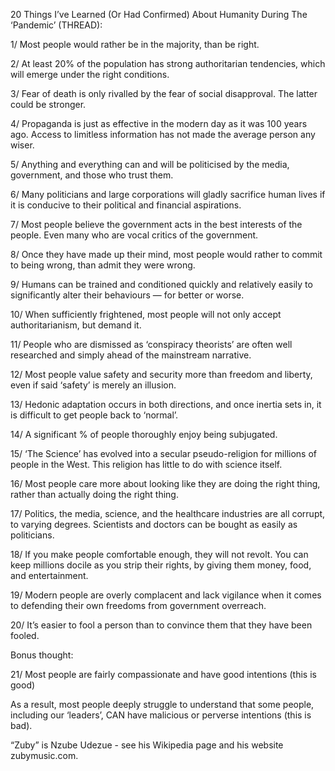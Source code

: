 20 Things I’ve Learned (Or Had Confirmed) About Humanity During The ‘Pandemic’ (THREAD):

1/ Most people would rather be in the majority, than be right.

2/ At least 20% of the population has strong authoritarian tendencies, which will emerge under the right conditions.

3/ Fear of death is only rivalled by the fear of social disapproval. The latter could be stronger.

4/ Propaganda is just as effective in the modern day as it was 100 years ago. Access to limitless information has not made the average person any wiser.

5/ Anything and everything can and will be politicised by the media, government, and those who trust them.

6/ Many politicians and large corporations will gladly sacrifice human lives if it is conducive to their political and financial aspirations.

7/ Most people believe the government acts in the best interests of the people. Even many who are vocal critics of the government.

8/ Once they have made up their mind, most people would rather to commit to being wrong, than admit they were wrong.

9/ Humans can be trained and conditioned quickly and relatively easily to significantly alter their behaviours — for better or worse.

10/ When sufficiently frightened, most people will not only accept authoritarianism, but demand it.

11/ People who are dismissed as ‘conspiracy theorists’ are often well researched and simply ahead of the mainstream narrative.

12/ Most people value safety and security more than freedom and liberty, even if said ‘safety’ is merely an illusion.

13/ Hedonic adaptation occurs in both directions, and once inertia sets in, it is difficult to get people back to ‘normal’.

14/ A significant % of people thoroughly enjoy being subjugated.

15/ ‘The Science’ has evolved into a secular pseudo-religion for millions of people in the West. This religion has little to do with science itself.

16/ Most people care more about looking like they are doing the right thing, rather than actually doing the right thing.

17/ Politics, the media, science, and the healthcare industries are all corrupt, to varying degrees. Scientists and doctors can be bought as easily as politicians.

18/ If you make people comfortable enough, they will not revolt. You can keep millions docile as you strip their rights, by giving them money, food, and entertainment.

19/ Modern people are overly complacent and lack vigilance when it comes to defending their own freedoms from government overreach.

20/ It’s easier to fool a person than to convince them that they have been fooled.

Bonus thought:

21/ Most people are fairly compassionate and have good intentions (this is good)

As a result, most people deeply struggle to understand that some people, including our ‘leaders’, CAN have malicious or perverse intentions (this is bad).

“Zuby” is Nzube Udezue - see his Wikipedia page and his website zubymusic.com.
